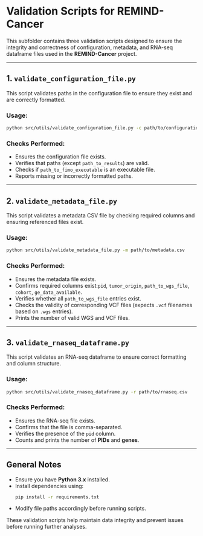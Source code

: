 # Validation Scripts for REMIND-Cancer

This subfolder contains three validation scripts designed to ensure the integrity and correctness of configuration, metadata, and RNA-seq dataframe files used in the **REMIND-Cancer** project.

---

## **1. `validate_configuration_file.py`**

This script validates paths in the configuration file to ensure they exist and are correctly formatted.

### **Usage:**

```bash
python src/utils/validate_configuration_file.py -c path/to/configuration_file.json
```

### **Checks Performed:**

- Ensures the configuration file exists.
- Verifies that paths (except `path_to_results`) are valid.
- Checks if `path_to_fimo_executable` is an executable file.
- Reports missing or incorrectly formatted paths.

---

## **2. `validate_metadata_file.py`**

This script validates a metadata CSV file by checking required columns and ensuring referenced files exist.

### **Usage:**

```bash
python src/utils/validate_metadata_file.py -m path/to/metadata.csv
```

### **Checks Performed:**

- Ensures the metadata file exists.
- Confirms required columns exist:`pid`, `tumor_origin`, `path_to_wgs_file`, `cohort`, `ge_data_available`.
- Verifies whether all `path_to_wgs_file` entries exist.
- Checks the validity of corresponding VCF files (expects `.vcf` filenames based on `.wgs` entries).
- Prints the number of valid WGS and VCF files.

---

## **3. `validate_rnaseq_dataframe.py`**

This script validates an RNA-seq dataframe to ensure correct formatting and column structure.

### **Usage:**

```bash
python src/utils/validate_rnaseq_dataframe.py -r path/to/rnaseq.csv
```

### **Checks Performed:**

- Ensures the RNA-seq file exists.
- Confirms that the file is comma-separated.
- Verifies the presence of the `pid` column.
- Counts and prints the number of **PIDs** and **genes**.

---

## **General Notes**

- Ensure you have **Python 3.x** installed.
- Install dependencies using:
  ```bash
  pip install -r requirements.txt
  ```
- Modify file paths accordingly before running scripts.

These validation scripts help maintain data integrity and prevent issues before running further analyses.
